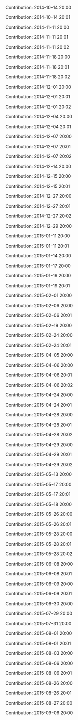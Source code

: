 Contribution: 2014-10-14 20:00

Contribution: 2014-10-14 20:01

Contribution: 2014-11-11 20:00

Contribution: 2014-11-11 20:01

Contribution: 2014-11-11 20:02

Contribution: 2014-11-18 20:00

Contribution: 2014-11-18 20:01

Contribution: 2014-11-18 20:02

Contribution: 2014-12-01 20:00

Contribution: 2014-12-01 20:01

Contribution: 2014-12-01 20:02

Contribution: 2014-12-04 20:00

Contribution: 2014-12-04 20:01

Contribution: 2014-12-07 20:00

Contribution: 2014-12-07 20:01

Contribution: 2014-12-07 20:02

Contribution: 2014-12-14 20:00

Contribution: 2014-12-15 20:00

Contribution: 2014-12-15 20:01

Contribution: 2014-12-27 20:00

Contribution: 2014-12-27 20:01

Contribution: 2014-12-27 20:02

Contribution: 2014-12-29 20:00

Contribution: 2015-01-11 20:00

Contribution: 2015-01-11 20:01

Contribution: 2015-01-14 20:00

Contribution: 2015-01-17 20:00

Contribution: 2015-01-19 20:00

Contribution: 2015-01-19 20:01

Contribution: 2015-02-01 20:00

Contribution: 2015-02-06 20:00

Contribution: 2015-02-06 20:01

Contribution: 2015-02-19 20:00

Contribution: 2015-02-24 20:00

Contribution: 2015-02-24 20:01

Contribution: 2015-04-05 20:00

Contribution: 2015-04-06 20:00

Contribution: 2015-04-06 20:01

Contribution: 2015-04-06 20:02

Contribution: 2015-04-24 20:00

Contribution: 2015-04-24 20:01

Contribution: 2015-04-28 20:00

Contribution: 2015-04-28 20:01

Contribution: 2015-04-28 20:02

Contribution: 2015-04-29 20:00

Contribution: 2015-04-29 20:01

Contribution: 2015-04-29 20:02

Contribution: 2015-05-13 20:00

Contribution: 2015-05-17 20:00

Contribution: 2015-05-17 20:01

Contribution: 2015-05-18 20:00

Contribution: 2015-05-26 20:00

Contribution: 2015-05-26 20:01

Contribution: 2015-05-28 20:00

Contribution: 2015-05-28 20:01

Contribution: 2015-05-28 20:02

Contribution: 2015-06-08 20:00

Contribution: 2015-06-08 20:01

Contribution: 2015-06-09 20:00

Contribution: 2015-06-09 20:01

Contribution: 2015-06-30 20:00

Contribution: 2015-07-29 20:00

Contribution: 2015-07-31 20:00

Contribution: 2015-08-01 20:00

Contribution: 2015-08-01 20:01

Contribution: 2015-08-03 20:00

Contribution: 2015-08-06 20:00

Contribution: 2015-08-06 20:01

Contribution: 2015-08-26 20:00

Contribution: 2015-08-26 20:01

Contribution: 2015-08-27 20:00

Contribution: 2015-09-06 20:00

